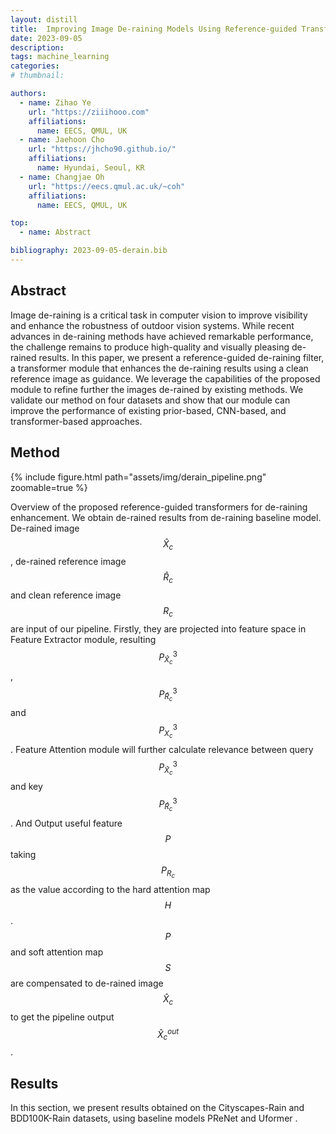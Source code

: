 ```yaml
---
layout: distill
title:  Improving Image De-raining Models Using Reference-guided Transformers
date: 2023-09-05
description: 
tags: machine_learning
categories: 
# thumbnail: 

authors:
  - name: Zihao Ye
    url: "https://ziiihooo.com"
    affiliations:
      name: EECS, QMUL, UK
  - name: Jaehoon Cho
    url: "https://jhcho90.github.io/"
    affiliations:
      name: Hyundai, Seoul, KR
  - name: Changjae Oh
    url: "https://eecs.qmul.ac.uk/~coh"
    affiliations:
      name: EECS, QMUL, UK

top:
  - name: Abstract

bibliography: 2023-09-05-derain.bib
---
```


<script src="https://d3js.org/d3.v7.min.js"></script>

## Abstract

Image de-raining is a critical task in computer vision to improve visibility and enhance the robustness of outdoor vision systems. While recent advances in de-raining methods have achieved remarkable performance, the challenge remains to produce high-quality and visually pleasing de-rained results. In this paper, we present a reference-guided de-raining filter, a transformer module that enhances the de-raining results using a clean reference image as guidance. We leverage the capabilities of the proposed module to refine further the images de-rained by existing methods. We validate our method on four datasets and show that our module can improve the performance of existing prior-based, CNN-based, and transformer-based approaches.

## Method

<div class="fake-img l-page">
     {% include figure.html path="assets/img/derain_pipeline.png" zoomable=true %}
</div>

Overview of the proposed reference-guided transformers for de-raining enhancement. We obtain de-rained results from de-raining baseline model. De-rained image $$\hat X_c$$ , de-rained reference image $$\hat R_c$$ and clean reference image $$R_c$$ are input of our pipeline. Firstly, they are projected into feature space in Feature Extractor module, resulting $$P^3_{\hat X_c}$$ , $$P^3_{\hat R_c}$$ and $$P^3_{ X_c}$$. Feature Attention module will further calculate relevance between query $$P^3_{\hat X_c}$$ and key $$P^3_{\hat R_c}$$. And Output useful feature $$P$$ taking $$P_{R_c}$$ as the value according to the hard attention map $$H$$. $$P$$ and soft attention map $$S$$ are compensated to de-rained image $$\hat X _c$$ to get the pipeline output $$\hat X_c ^{out}$$ .

## Results
In this section, we present results obtained on the Cityscapes-Rain <d-cite key='Cityscapes-Rain'></d-cite> and BDD100K-Rain <d-cite key='bdd100k, SyRaGAN'></d-cite> datasets, using baseline models PReNet <d-cite key='PReNet'></d-cite> and Uformer <d-cite key='Uformer'></d-cite>.

<div id="result_div" class='l-page'></div>
<script src='/assets/js/de-rain.js'></script>